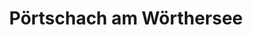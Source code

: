 ---
title: Pörtschach am Wörthersee
url: /poertschach-am-woerthersee/
latitude: 46.636
longitude: 14.142
---
